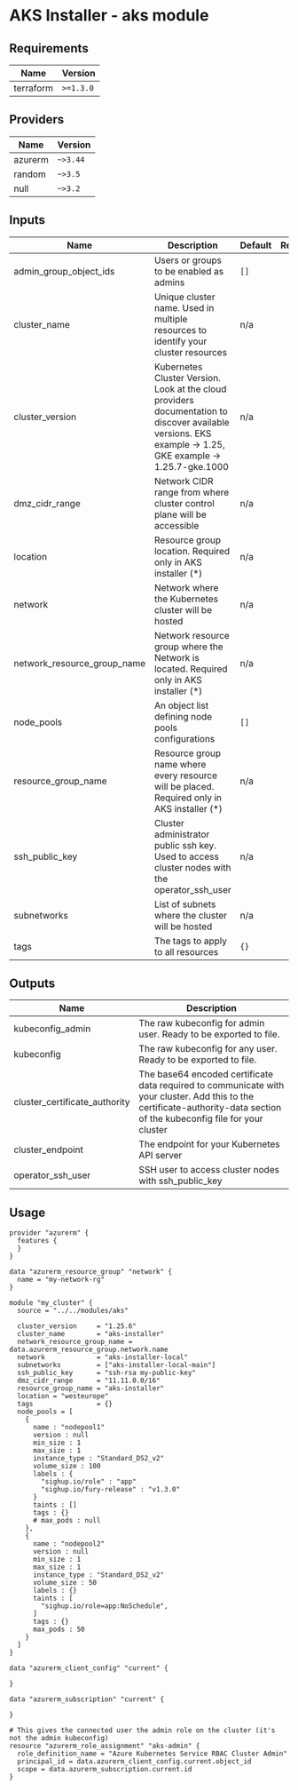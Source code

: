 <!-- BEGIN_TF_DOCS -->

# AKS Installer - aks module

<!-- <KFD-DOCS> -->

## Requirements

| Name | Version |
|------|---------|
| terraform | `>=1.3.0` |

## Providers

| Name | Version |
|------|--------|
|azurerm    | `~>3.44`|
|random     | `~>3.5`|
|null       | `~>3.2`|

## Inputs

| Name | Description | Default | Required |
|------|-------------|---------|:--------:|
| admin\_group\_object\_ids | Users or groups to be enabled as admins | `[]` | no |
| cluster\_name | Unique cluster name. Used in multiple resources to identify your cluster resources | n/a | yes |
| cluster\_version | Kubernetes Cluster Version. Look at the cloud providers documentation to discover available versions. EKS example -> 1.25, GKE example -> 1.25.7-gke.1000 | n/a | yes |
| dmz\_cidr\_range | Network CIDR range from where cluster control plane will be accessible | n/a | yes |
| location | Resource group location. Required only in AKS installer (*) | n/a | yes |
| network | Network where the Kubernetes cluster will be hosted | n/a | yes |
| network\_resource\_group\_name | Network resource group where the Network is located. Required only in AKS installer (*) | n/a | yes |
| node\_pools | An object list defining node pools configurations | `[]` | no |
| resource\_group\_name | Resource group name where every resource will be placed. Required only in AKS installer (*) | n/a | yes |
| ssh\_public\_key | Cluster administrator public ssh key. Used to access cluster nodes with the operator\_ssh\_user | n/a | yes |
| subnetworks | List of subnets where the cluster will be hosted | n/a | yes |
| tags | The tags to apply to all resources | `{}` | no |

## Outputs

| Name | Description |
|------|-------------|
| kubeconfig\_admin | The raw kubeconfig for admin user. Ready to be exported to file. |
| kubeconfig | The raw kubeconfig for any user. Ready to be exported to file. |
| cluster\_certificate\_authority | The base64 encoded certificate data required to communicate with your cluster. Add this to the certificate-authority-data section of the kubeconfig file for your cluster |
| cluster\_endpoint | The endpoint for your Kubernetes API server |
| operator\_ssh\_user | SSH user to access cluster nodes with ssh\_public\_key |

## Usage

```hcl
provider "azurerm" {
  features {
  }
}

data "azurerm_resource_group" "network" {
  name = "my-network-rg"
}

module "my_cluster" {
  source = "../../modules/aks"

  cluster_version     = "1.25.6"
  cluster_name        = "aks-installer"
  network_resource_group_name = data.azurerm_resource_group.network.name
  network             = "aks-installer-local"
  subnetworks         = ["aks-installer-local-main"]
  ssh_public_key      = "ssh-rsa my-public-key"
  dmz_cidr_range      = "11.11.0.0/16"
  resource_group_name = "aks-installer"
  location = "westeurope"
  tags                = {}
  node_pools = [
    {
      name : "nodepool1"
      version : null
      min_size : 1
      max_size : 1
      instance_type : "Standard_DS2_v2"
      volume_size : 100
      labels : {
        "sighup.io/role" : "app"
        "sighup.io/fury-release" : "v1.3.0"
      }
      taints : []
      tags : {}
      # max_pods : null
    },
    {
      name : "nodepool2"
      version : null
      min_size : 1
      max_size : 1
      instance_type : "Standard_DS2_v2"
      volume_size : 50
      labels : {}
      taints : [
        "sighup.io/role=app:NoSchedule",
      ]
      tags : {}
      max_pods : 50
    }
  ]
}

data "azurerm_client_config" "current" {

}

data "azurerm_subscription" "current" {

}

# This gives the connected user the admin role on the cluster (it's not the admin kubeconfig)
resource "azurerm_role_assignment" "aks-admin" {
  role_definition_name = "Azure Kubernetes Service RBAC Cluster Admin"
  principal_id = data.azurerm_client_config.current.object_id
  scope = data.azurerm_subscription.current.id
}

```

<!-- </KFD-DOCS> -->
<!-- END_TF_DOCS -->
